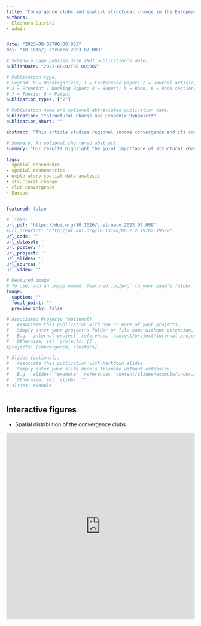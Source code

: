 ```yaml
---
title: "Convergence clubs and spatial structural change in the European Union"
authors:
- Eleonora Cutrini
- admin


date: "2023-08-02T00:00:00Z"
doi: "10.1016/j.strueco.2023.07.009"

# Schedule page publish date (NOT publication's date).
publishDate: "2023-08-02T00:00:00Z"

# Publication type.
# Legend: 0 = Uncategorized; 1 = Conference paper; 2 = Journal article;
# 3 = Preprint / Working Paper; 4 = Report; 5 = Book; 6 = Book section;
# 7 = Thesis; 8 = Patent
publication_types: ["2"]

# Publication name and optional abbreviated publication name.
publication: "*Structural Change and Economic Dynamics*"
publication_short: ""

abstract: "This article studies regional income convergence and its conditioning factors in 267 subnational regions of the European Union during the 2003–2016 period. Building on previous research that documents the formation of multiple convergence clubs in per-capita income, we study the role of structural change and spatial dependence as key conditioning factors of the club convergence process. Our results are threefold. First, we document that the spatial distribution of the convergence clubs shows a strong degree of spatial dependence. Second, when we study the evolution of structural change and spatial dependence, our results show that the share of manufacturing has been decreasing, while its degree of spatial dependence has been increasing over time. In contrast, the share of knowledge-intensive services has increased, while its degree of spatial dependence has decreased. Third, we evaluate the role of structural change and spatial dependence in the formation of convergence clubs using a spatial ordered-logit model. Our results show that when spatial dependence is omitted from the econometric specification, both manufacturing and knowledge-intensive services are not significant predictors of club convergence. Only when spatial dependence is added to the specification do most of the structural change variables become statistically significant. In addition, there are contrasting spatial effects between variables of structural change. On the one hand, the geographical spillover effects for manufacturing and routine services are statistically significant. On the other hand, knowledge-intensive services do not show significant spatial spillover effects. Overall, our results highlight the joint importance of structural change and spatial dependence in the formation of convergence clubs. Specifically, the notion of spatial structural change deserves further attention, as it appears to play a major role in the evolution of regional disparities in the European Union."

# Summary. An optional shortened abstract.
summary: "Our results highlight the joint importance of structural change and spatial dependence in the formation of convergence clubs. Specifically, the notion of spatial structural change deserves further attention, as it appears to play a major role in the evolution of regional disparities in the European Union."

tags:
- spatial dependence
- spatial econometrics
- exploratory spatial data analysis
- structural change
- club convergence
- Europe


featured: false

# links:
url_pdf: 'https://doi.org/10.1016/j.strueco.2023.07.009'
#url_preprint: "http://dx.doi.org/10.13140/RG.2.2.19782.19522"
url_code: ''
url_dataset: ''
url_poster: ''
url_project: ''
url_slides: ''
url_source: ''
url_video: ''

# Featured image
# To use, add an image named `featured.jpg/png` to your page's folder.
image:
  caption: ''
  focal_point: ""
  preview_only: false

# Associated Projects (optional).
#   Associate this publication with one or more of your projects.
#   Simply enter your project's folder or file name without extension.
#   E.g. `internal-project` references `content/project/internal-project/index.md`.
#   Otherwise, set `projects: []`.
#projects: [convergence, clusters]

# Slides (optional).
#   Associate this publication with Markdown slides.
#   Simply enter your slide deck's filename without extension.
#   E.g. `slides: "example"` references `content/slides/example/index.md`.
#   Otherwise, set `slides: ""`.
# slides: example
---
```



## Interactive figures

- Spatial distribution of the convergence clubs.

<iframe height="500" width="100%" frameborder="no" src="https://embed.deepnote.com/0ec59ab1-e013-4a8e-b752-fda07050c981/1396432106354f4f8b7238e8aa564274/4b283869002d401ab50c7fba9e76b11f?height=500"> </iframe>